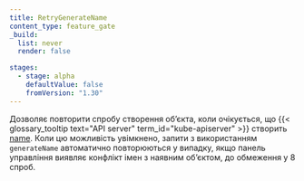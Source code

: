 ```yaml
---
title: RetryGenerateName
content_type: feature_gate
_build:
  list: never
  render: false

stages:
  - stage: alpha
    defaultValue: false
    fromVersion: "1.30"
---
```


Дозволяє повторити спробу створення обʼєкта, коли очікується, що {{< glossary_tooltip text="API server" term_id="kube-apiserver" >}} створить [name](/docs/concepts/overview/working-with-objects/names/#names). Коли цю можливість увімкнено, запити з використанням `generateName` автоматично повторюються у випадку, якщо панель управління виявляє конфлікт імен з наявним обʼєктом, до обмеження у 8 спроб.
